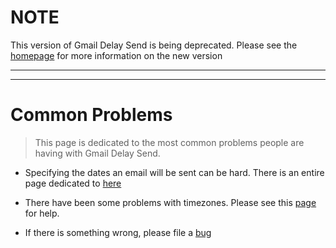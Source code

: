 # NOTE #

This version of Gmail Delay Send is being deprecated. Please see the [homepage](https://gmail-delay-send.googlecode.com) for more information on the new version


---


---



# Common Problems #
> This page is dedicated to the most common problems people are having with Gmail Delay Send.

  * Specifying the dates an email will be sent can be hard. There is an entire page dedicated to [here](http://code.google.com/p/gmail-delay-send/wiki/GmailDelaySendSpecifyingDates)

  * There have been some problems with timezones. Please see this [page ](http://code.google.com/p/gmail-delay-send/wiki/GmailDelaySendTimeZone) for help.

  * If there is something wrong, please file a [bug](http://code.google.com/p/gmail-delay-send/issues/list)